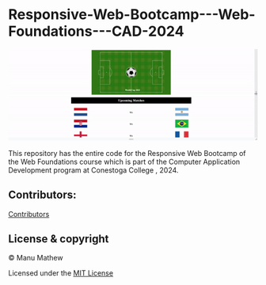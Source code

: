 # Responsive-Web-Bootcamp---Web-Foundations---CAD-2024

<img src="./images/responsive.gif" alt="responsive gif" />

This repository has the entire code for the Responsive Web Bootcamp of the Web Foundations course which is part of the Computer Application Development program at Conestoga College , 2024.

## Contributors:

[Contributors](contributors.md)

## License & copyright

© Manu Mathew

Licensed under the [MIT License](LICENSE)
